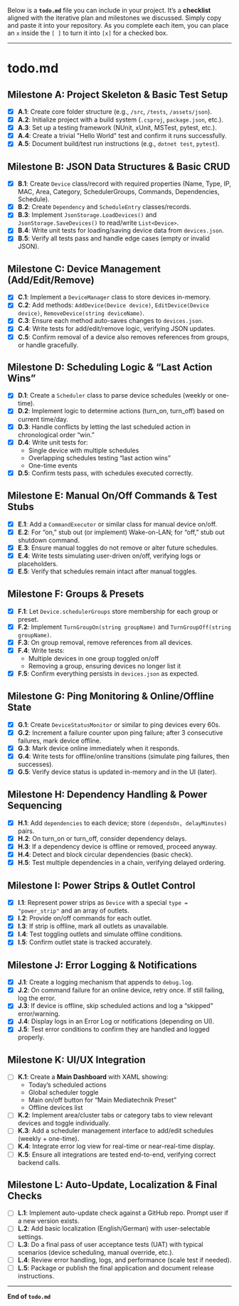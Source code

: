 Below is a **`todo.md`** file you can include in your project. It’s a **checklist** aligned with the iterative plan and milestones we discussed. Simply copy and paste it into your repository. As you complete each item, you can place an `x` inside the `[ ]` to turn it into `[x]` for a checked box. 

---

# **todo.md**

## **Milestone A: Project Skeleton & Basic Test Setup**
- [x] **A.1**: Create core folder structure (e.g., `/src`, `/tests`, `/assets/json`).
- [x] **A.2**: Initialize project with a build system (`.csproj`, `package.json`, etc.).
- [x] **A.3**: Set up a testing framework (NUnit, xUnit, MSTest, pytest, etc.).
- [x] **A.4**: Create a trivial "Hello World" test and confirm it runs successfully.
- [x] **A.5**: Document build/test run instructions (e.g., `dotnet test`, `pytest`).

## **Milestone B: JSON Data Structures & Basic CRUD**
- [x] **B.1**: Create `Device` class/record with required properties (Name, Type, IP, MAC, Area, Category, SchedulerGroups, Commands, Dependencies, Schedule).
- [x] **B.2**: Create `Dependency` and `ScheduleEntry` classes/records.
- [x] **B.3**: Implement `JsonStorage.LoadDevices()` and `JsonStorage.SaveDevices()` to read/write `List<Device>`.
- [x] **B.4**: Write unit tests for loading/saving device data from `devices.json`.
- [x] **B.5**: Verify all tests pass and handle edge cases (empty or invalid JSON).

## **Milestone C: Device Management (Add/Edit/Remove)**
- [x] **C.1**: Implement a `DeviceManager` class to store devices in-memory.
- [x] **C.2**: Add methods: `AddDevice(Device device)`, `EditDevice(Device device)`, `RemoveDevice(string deviceName)`.
- [x] **C.3**: Ensure each method auto-saves changes to `devices.json`.
- [x] **C.4**: Write tests for add/edit/remove logic, verifying JSON updates.
- [x] **C.5**: Confirm removal of a device also removes references from groups, or handle gracefully.

## **Milestone D: Scheduling Logic & “Last Action Wins”**
- [x] **D.1**: Create a `Scheduler` class to parse device schedules (weekly or one-time).
- [x] **D.2**: Implement logic to determine actions (turn_on, turn_off) based on current time/day.
- [x] **D.3**: Handle conflicts by letting the last scheduled action in chronological order “win.”
- [x] **D.4**: Write unit tests for:
  - Single device with multiple schedules
  - Overlapping schedules testing “last action wins”
  - One-time events
- [x] **D.5**: Confirm tests pass, with schedules executed correctly.

## **Milestone E: Manual On/Off Commands & Test Stubs**
- [x] **E.1**: Add a `CommandExecutor` or similar class for manual device on/off.
- [x] **E.2**: For “on,” stub out (or implement) Wake-on-LAN; for “off,” stub out shutdown command.
- [x] **E.3**: Ensure manual toggles do not remove or alter future schedules.
- [x] **E.4**: Write tests simulating user-driven on/off, verifying logs or placeholders.
- [x] **E.5**: Verify that schedules remain intact after manual toggles.

## **Milestone F: Groups & Presets**
- [x] **F.1**: Let `Device.schedulerGroups` store membership for each group or preset.
- [x] **F.2**: Implement `TurnGroupOn(string groupName)` and `TurnGroupOff(string groupName)`.
- [x] **F.3**: On group removal, remove references from all devices.
- [x] **F.4**: Write tests:
  - Multiple devices in one group toggled on/off
  - Removing a group, ensuring devices no longer list it
- [x] **F.5**: Confirm everything persists in `devices.json` as expected.

## **Milestone G: Ping Monitoring & Online/Offline State**
- [x] **G.1**: Create `DeviceStatusMonitor` or similar to ping devices every 60s.
- [x] **G.2**: Increment a failure counter upon ping failure; after 3 consecutive failures, mark device offline.
- [x] **G.3**: Mark device online immediately when it responds.
- [x] **G.4**: Write tests for offline/online transitions (simulate ping failures, then successes).
- [x] **G.5**: Verify device status is updated in-memory and in the UI (later).

## **Milestone H: Dependency Handling & Power Sequencing**
- [x] **H.1**: Add `dependencies` to each device; store `(dependsOn, delayMinutes)` pairs.
- [x] **H.2**: On turn_on or turn_off, consider dependency delays. 
- [x] **H.3**: If a dependency device is offline or removed, proceed anyway.
- [x] **H.4**: Detect and block circular dependencies (basic check).
- [x] **H.5**: Test multiple dependencies in a chain, verifying delayed ordering.

## **Milestone I: Power Strips & Outlet Control**
- [x] **I.1**: Represent power strips as `Device` with a special `type = "power_strip"` and an array of outlets.
- [x] **I.2**: Provide on/off commands for each outlet.
- [x] **I.3**: If strip is offline, mark all outlets as unavailable.
- [x] **I.4**: Test toggling outlets and simulate offline conditions.
- [x] **I.5**: Confirm outlet state is tracked accurately.

## **Milestone J: Error Logging & Notifications**
- [x] **J.1**: Create a logging mechanism that appends to `debug.log`.
- [x] **J.2**: On command failure for an online device, retry once. If still failing, log the error.
- [x] **J.3**: If device is offline, skip scheduled actions and log a “skipped” error/warning.
- [x] **J.4**: Display logs in an Error Log or notifications (depending on UI).
- [x] **J.5**: Test error conditions to confirm they are handled and logged properly.

## **Milestone K: UI/UX Integration**
- [ ] **K.1**: Create a **Main Dashboard** with XAML showing:
  - Today’s scheduled actions
  - Global scheduler toggle
  - Main on/off button for “Main Mediatechnik Preset”
  - Offline devices list
- [ ] **K.2**: Implement area/cluster tabs or category tabs to view relevant devices and toggle individually.
- [ ] **K.3**: Add a scheduler management interface to add/edit schedules (weekly + one-time).
- [ ] **K.4**: Integrate error log view for real-time or near-real-time display.
- [ ] **K.5**: Ensure all integrations are tested end-to-end, verifying correct backend calls.

## **Milestone L: Auto-Update, Localization & Final Checks**
- [ ] **L.1**: Implement auto-update check against a GitHub repo. Prompt user if a new version exists.
- [ ] **L.2**: Add basic localization (English/German) with user-selectable settings.
- [ ] **L.3**: Do a final pass of user acceptance tests (UAT) with typical scenarios (device scheduling, manual override, etc.).
- [ ] **L.4**: Review error handling, logs, and performance (scale test if needed).
- [ ] **L.5**: Package or publish the final application and document release instructions.

---

**End of `todo.md`**